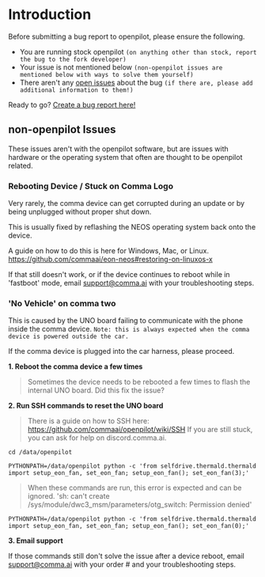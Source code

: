 # Introduction
Before submitting a bug report to openpilot, please ensure the following.

* You are running stock openpilot `(on anything other than stock, report the bug to the fork developer)`
* Your issue is not mentioned below `(non-openpilot issues are mentioned below with ways to solve them yourself)`
* There aren't any [open issues](https://github.com/commaai/openpilot/issues) about the bug `(if there are, please add additional information to them!)`

Ready to go? [Create a bug report here!](https://github.com/commaai/openpilot/issues/new?assignees=&labels=bug&template=bug_report.md&title=)

## non-openpilot Issues

These issues aren't with the openpilot software, but are issues with hardware or the operating system that often are thought to be openpilot related.

### Rebooting Device / Stuck on Comma Logo
Very rarely, the comma device can get corrupted during an update or by being unplugged without proper shut down.

This is usually fixed by reflashing the NEOS operating system back onto the device.

A guide on how to do this is here for Windows, Mac, or Linux. https://github.com/commaai/eon-neos#restoring-on-linuxos-x

If that still doesn't work, or if the device continues to reboot while in 'fastboot' mode, email support@comma.ai with your troubleshooting steps.

### 'No Vehicle' on comma two

This is caused by the UNO board failing to communicate with the phone inside the comma device. `Note: this is always expected when the comma device is powered outside the car.`

If the comma device is plugged into the car harness, please proceed.

**1. Reboot the comma device a few times**

> Sometimes the device needs to be rebooted a few times to flash the internal UNO board. Did this fix the issue?

**2. Run SSH commands to reset the UNO board**

> There is a guide on how to SSH here: https://github.com/commaai/openpilot/wiki/SSH If you are still stuck, you can ask for help on discord.comma.ai.

`cd /data/openpilot`

`PYTHONPATH=/data/openpilot python -c 'from selfdrive.thermald.thermald import setup_eon_fan, set_eon_fan; setup_eon_fan(); set_eon_fan(3);'`

> When these commands are run, this error is expected and can be ignored. 'sh: can't create /sys/module/dwc3_msm/parameters/otg_switch: Permission denied'

`PYTHONPATH=/data/openpilot python -c 'from selfdrive.thermald.thermald import setup_eon_fan, set_eon_fan; setup_eon_fan(); set_eon_fan(0);'`

**3. Email support**

If those commands still don't solve the issue after a device reboot, email support@comma.ai with your order # and your troubleshooting steps.